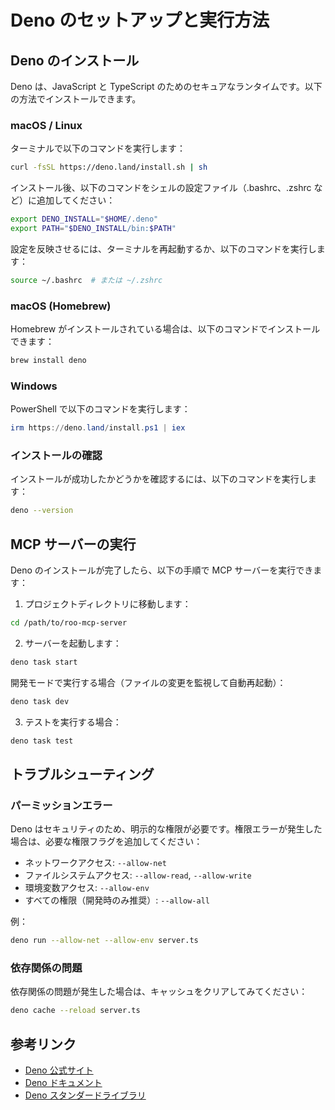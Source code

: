 # Deno のセットアップと実行方法

## Deno のインストール

Deno は、JavaScript と TypeScript
のためのセキュアなランタイムです。以下の方法でインストールできます。

### macOS / Linux

ターミナルで以下のコマンドを実行します：

```bash
curl -fsSL https://deno.land/install.sh | sh
```

インストール後、以下のコマンドをシェルの設定ファイル（.bashrc、.zshrc
など）に追加してください：

```bash
export DENO_INSTALL="$HOME/.deno"
export PATH="$DENO_INSTALL/bin:$PATH"
```

設定を反映させるには、ターミナルを再起動するか、以下のコマンドを実行します：

```bash
source ~/.bashrc  # または ~/.zshrc
```

### macOS (Homebrew)

Homebrew がインストールされている場合は、以下のコマンドでインストールできます：

```bash
brew install deno
```

### Windows

PowerShell で以下のコマンドを実行します：

```powershell
irm https://deno.land/install.ps1 | iex
```

### インストールの確認

インストールが成功したかどうかを確認するには、以下のコマンドを実行します：

```bash
deno --version
```

## MCP サーバーの実行

Deno のインストールが完了したら、以下の手順で MCP サーバーを実行できます：

1. プロジェクトディレクトリに移動します：

```bash
cd /path/to/roo-mcp-server
```

2. サーバーを起動します：

```bash
deno task start
```

開発モードで実行する場合（ファイルの変更を監視して自動再起動）：

```bash
deno task dev
```

3. テストを実行する場合：

```bash
deno task test
```

## トラブルシューティング

### パーミッションエラー

Deno
はセキュリティのため、明示的な権限が必要です。権限エラーが発生した場合は、必要な権限フラグを追加してください：

- ネットワークアクセス: `--allow-net`
- ファイルシステムアクセス: `--allow-read`, `--allow-write`
- 環境変数アクセス: `--allow-env`
- すべての権限（開発時のみ推奨）: `--allow-all`

例：

```bash
deno run --allow-net --allow-env server.ts
```

### 依存関係の問題

依存関係の問題が発生した場合は、キャッシュをクリアしてみてください：

```bash
deno cache --reload server.ts
```

## 参考リンク

- [Deno 公式サイト](https://deno.com/)
- [Deno ドキュメント](https://docs.deno.com/)
- [Deno スタンダードライブラリ](https://deno.land/std)
